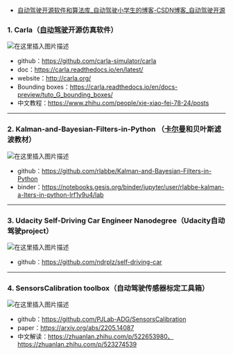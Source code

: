 - [自动驾驶开源软件和算法库_自动驾驶小学生的博客-CSDN博客_自动驾驶开源](https://blog.csdn.net/cg129054036/article/details/124878552?spm=1001.2101.3001.6650.8&utm_medium=distribute.pc_relevant.none-task-blog-2~default~BlogCommendFromBaidu~default-8-124878552-blog-123143893.pc_relevant_multi_platform_whitelistv1&depth_1-utm_source=distribute.pc_relevant.none-task-blog-2~default~BlogCommendFromBaidu~default-8-124878552-blog-123143893.pc_relevant_multi_platform_whitelistv1&utm_relevant_index=11)

### 1. Carla（[自动驾驶](https://so.csdn.net/so/search?q=自动驾驶&spm=1001.2101.3001.7020)开源仿真软件）

![在这里插入图片描述](https://img-blog.csdnimg.cn/e21ca8cd10f64fddb893cd2107fdd791.png#pic_center,)

- github：https://github.com/carla-simulator/carla
- doc：https://carla.readthedocs.io/en/latest/
- website：http://carla.org/
- Bounding boxes：https://carla.readthedocs.io/en/docs-preview/tuto_G_bounding_boxes/
- 中文教程：https://www.zhihu.com/people/xie-xiao-fei-78-24/posts

------

### 2. Kalman-and-Bayesian-Filters-in-Python （[卡尔曼](https://so.csdn.net/so/search?q=卡尔曼&spm=1001.2101.3001.7020)和贝叶斯滤波教材）

![在这里插入图片描述](https://img-blog.csdnimg.cn/965a7fd027c3448482fa103d605a8464.gif#pic_center)

- github：https://github.com/rlabbe/Kalman-and-Bayesian-Filters-in-Python
- binder：https://notebooks.gesis.org/binder/jupyter/user/rlabbe-kalman-a-lters-in-python-lrf1y9u4/lab

------

### 3. Udacity Self-Driving Car Engineer Nanodegree（Udacity自动驾驶project）

![在这里插入图片描述](https://img-blog.csdnimg.cn/f4ca60b935db4fe2bf833cb4a48e197d.png#pic_center,)

- github：https://github.com/ndrplz/self-driving-car

------

### 4. SensorsCalibration toolbox（自动驾驶传感器标定工具箱）

![在这里插入图片描述](https://img-blog.csdnimg.cn/567b8d2f06ce4d278f0e7e2c189653aa.png#pic_center,)

- github：https://github.com/PJLab-ADG/SensorsCalibration
- paper：https://arxiv.org/abs/2205.14087
- 中文解读：https://zhuanlan.zhihu.com/p/522653980、https://zhuanlan.zhihu.com/p/523274539